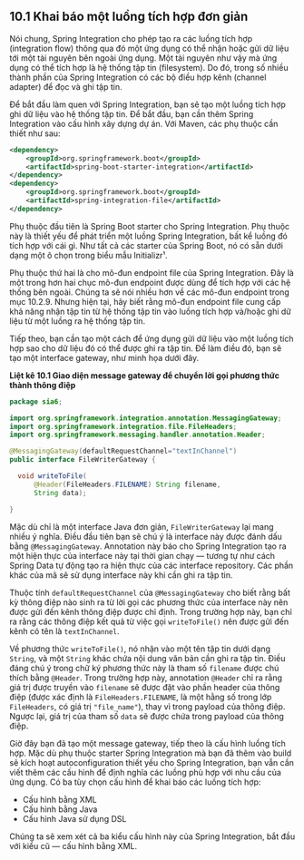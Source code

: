## 10.1 Khai báo một luồng tích hợp đơn giản

Nói chung, Spring Integration cho phép tạo ra các luồng tích hợp (integration flow) thông qua đó một ứng dụng có thể nhận hoặc gửi dữ liệu tới một tài nguyên bên ngoài ứng dụng. Một tài nguyên như vậy mà ứng dụng có thể tích hợp là hệ thống tập tin (filesystem). Do đó, trong số nhiều thành phần của Spring Integration có các bộ điều hợp kênh (channel adapter) để đọc và ghi tập tin.

Để bắt đầu làm quen với Spring Integration, bạn sẽ tạo một luồng tích hợp ghi dữ liệu vào hệ thống tập tin. Để bắt đầu, bạn cần thêm Spring Integration vào cấu hình xây dựng dự án. Với Maven, các phụ thuộc cần thiết như sau:

```xml
<dependency>
    <groupId>org.springframework.boot</groupId>
    <artifactId>spring-boot-starter-integration</artifactId>
</dependency>​
<dependency>
    <groupId>org.springframework.boot</groupId>
    <artifactId>spring-integration-file</artifactId>
</dependency>
```

Phụ thuộc đầu tiên là Spring Boot starter cho Spring Integration. Phụ thuộc này là thiết yếu để phát triển một luồng Spring Integration, bất kể luồng đó tích hợp với cái gì. Như tất cả các starter của Spring Boot, nó có sẵn dưới dạng một ô chọn trong biểu mẫu Initializr¹.

Phụ thuộc thứ hai là cho mô-đun endpoint file của Spring Integration. Đây là một trong hơn hai chục mô-đun endpoint được dùng để tích hợp với các hệ thống bên ngoài. Chúng ta sẽ nói nhiều hơn về các mô-đun endpoint trong mục 10.2.9. Nhưng hiện tại, hãy biết rằng mô-đun endpoint file cung cấp khả năng nhận tập tin từ hệ thống tập tin vào luồng tích hợp và/hoặc ghi dữ liệu từ một luồng ra hệ thống tập tin.

Tiếp theo, bạn cần tạo một cách để ứng dụng gửi dữ liệu vào một luồng tích hợp sao cho dữ liệu đó có thể được ghi ra tập tin. Để làm điều đó, bạn sẽ tạo một interface gateway, như minh họa dưới đây.

**Liệt kê 10.1 Giao diện message gateway để chuyển lời gọi phương thức thành thông điệp**

```java
package sia6;

import org.springframework.integration.annotation.MessagingGateway;
import org.springframework.integration.file.FileHeaders;
import org.springframework.messaging.handler.annotation.Header;

@MessagingGateway(defaultRequestChannel="textInChannel")
public interface FileWriterGateway {

  void writeToFile(
      @Header(FileHeaders.FILENAME) String filename,
      String data);

}
```

Mặc dù chỉ là một interface Java đơn giản, `FileWriterGateway` lại mang nhiều ý nghĩa. Điều đầu tiên bạn sẽ chú ý là interface này được đánh dấu bằng `@MessagingGateway`. Annotation này báo cho Spring Integration tạo ra một hiện thực của interface này tại thời gian chạy — tương tự như cách Spring Data tự động tạo ra hiện thực của các interface repository. Các phần khác của mã sẽ sử dụng interface này khi cần ghi ra tập tin.

Thuộc tính `defaultRequestChannel` của `@MessagingGateway` cho biết rằng bất kỳ thông điệp nào sinh ra từ lời gọi các phương thức của interface này nên được gửi đến kênh thông điệp được chỉ định. Trong trường hợp này, bạn chỉ ra rằng các thông điệp kết quả từ việc gọi `writeToFile()` nên được gửi đến kênh có tên là `textInChannel`.

Về phương thức `writeToFile()`, nó nhận vào một tên tập tin dưới dạng `String`, và một `String` khác chứa nội dung văn bản cần ghi ra tập tin. Điều đáng chú ý trong chữ ký phương thức này là tham số `filename` được chú thích bằng `@Header`. Trong trường hợp này, annotation `@Header` chỉ ra rằng giá trị được truyền vào `filename` sẽ được đặt vào phần header của thông điệp (được xác định là `FileHeaders.FILENAME`, là một hằng số trong lớp `FileHeaders`, có giá trị `"file_name"`), thay vì trong payload của thông điệp. Ngược lại, giá trị của tham số `data` sẽ được chứa trong payload của thông điệp.

Giờ đây bạn đã tạo một message gateway, tiếp theo là cấu hình luồng tích hợp. Mặc dù phụ thuộc starter Spring Integration mà bạn đã thêm vào build sẽ kích hoạt autoconfiguration thiết yếu cho Spring Integration, bạn vẫn cần viết thêm các cấu hình để định nghĩa các luồng phù hợp với nhu cầu của ứng dụng. Có ba tùy chọn cấu hình để khai báo các luồng tích hợp:

* Cấu hình bằng XML
* Cấu hình bằng Java
* Cấu hình Java sử dụng DSL

Chúng ta sẽ xem xét cả ba kiểu cấu hình này của Spring Integration, bắt đầu với kiểu cũ — cấu hình bằng XML.
